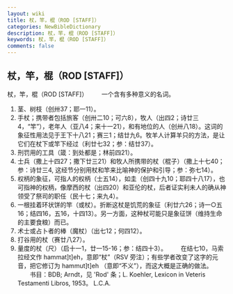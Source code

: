 ```yaml
---
layout: wiki
title: 杖，竿，棍（ROD [STAFF]）
categories: NewBibleDictionary
description: 杖，竿，棍（ROD [STAFF]）
keywords: 杖，竿，棍（ROD [STAFF]）
comments: false
---
```


## 杖，竿，棍（ROD [STAFF]）



杖，竿，棍（ROD [STAFF]）
　　一个含有多种意义的名词。
1. 茎、树枝（创卅37；耶一11）。
2. 手杖；携带者包括旅客（创卅二10；可六8），牧人（出四2；诗廿三4，“竿”），老年人（亚八4；来十一21），和有地位的人（创卅八18）。这词的象征性用法见于王下十八21；赛三1；结廿九6。牧羊人计算羊只的方法，是让它们在杖下或竿下经过（利廿七32；参：结廿37）。
3. 刑罚用的工具（箴：到处都是；林前四21）。
4. 士兵（撒上十四27；撒下廿三21）和牧人所携带的杖（棍子）（撒上十七40；参：诗廿三4, 这经节分别用杖和竿来比喻神的保护和引导；参：弥七14）。
5. 权柄的象征，可指人的权柄（士五14），如圭（创四十九10；耶四十八17），也可指神的权柄，像摩西的杖（出四20）和亚伦的杖，后者证实利未人的确从神领受了祭司的职任（民十七；来九4）。
6. 一根挂着环状饼的竿（或杖）。折断这杖是饥荒的象征（利廿六26；诗一○五16；结四16，五16，十四13）。另一方面，这种杖可能只是象征饼（维持生命的主要食粮）而已。
7. 术士或占卜者的棒（魔杖）（出七12；何四12）。
8. 打谷用的杖（赛廿八27）。
9. 量度的杖（尺）（启十一1，廿一15-16；参：结四十3）。
　　在结七10，马索拉经文作 hammat]t]eh，意即“杖”（RSV 旁注）；有些学者改变了这字的元音，把它修订为 hammut]t]eh （意即“不义”），而这大概是正确的做法。
　　书目：BDB;
Arndt，见 'Rod' 条；L. Koehler, Lexicon in Veteris Testamenti Libros, 1953。
L.C.A.




